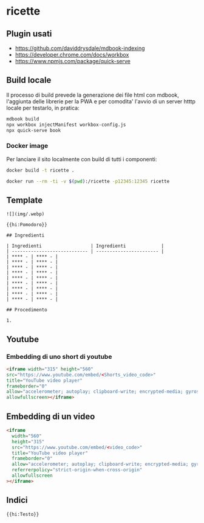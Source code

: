 # ricette

## Plugin usati

- https://github.com/daviddrysdale/mdbook-indexing
- https://developer.chrome.com/docs/workbox
- https://www.npmjs.com/package/quick-serve

## Build locale

Il processo di build prevede la generazione dei file html con mdbook, l'aggiunta delle librerie per la PWA e per comodita' l'avvio di un server htttp locale per testarlo, in pratica:

```bash
mdbook build
npx workbox injectManifest workbox-config.js
npx quick-serve book
```

### Docker image

Per lanciare il sito localmente con build di tutti i componenti:

```bash
docker build -t ricette .

docker run --rm -ti -v $(pwd):/ricette -p12345:12345 ricette
```

## Template

```
![](img/.webp)

{{hi:Pomodoro}}

## Ingredienti

| Ingredienti                  | Ingredienti             |
| ---------------------------- | ----------------------- |
| **** - | **** - |
| **** - | **** - |
| **** - | **** - |
| **** - | **** - |
| **** - | **** - |
| **** - | **** - |
| **** - | **** - |
| **** - | **** - |
| **** - | **** - |

## Procedimento

1. 

```

## Youtube

### Embedding di uno short di youtube

```html
<iframe width="315" height="560"
src="https://www.youtube.com/embed/<Shorts_video_code>"
title="YouTube video player"
frameborder="0"
allow="accelerometer; autoplay; clipboard-write; encrypted-media; gyroscope; picture-in-picture; web-share"
allowfullscreen></iframe>
```

## Embedding di un video

```html
<iframe
  width="560"
  height="315"
  src="https://www.youtube.com/embed/<video_code>"
  title="YouTube video player"
  frameborder="0"
  allow="accelerometer; autoplay; clipboard-write; encrypted-media; gyroscope; picture-in-picture; web-share"
  referrerpolicy="strict-origin-when-cross-origin"
  allowfullscreen
></iframe>
```


## Indici

`{{hi:Testo}}`
